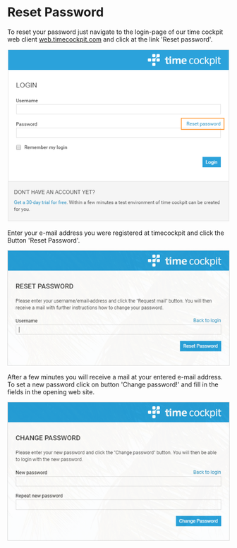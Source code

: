 # Reset Password

To reset your password just navigate to the login-page of our time cockpit web client [web.timecockpit.com](https://web.timecockpit.com/) and click at the link 'Reset password'.

![Login Page](images/reset-password-1.png "Login Page")

Enter your e-mail address you were registered at timecockpit and click the Button 'Reset Password'.

![Reset Password](images/reset-password-2.png "Reset Password")


After a few minutes you will receive a mail at your entered e-mail address. To set a new password click on button 'Change password!' and fill in the fields in the opening web site.

![Reset Password](images/reset-password-3.png "Reset Password")
